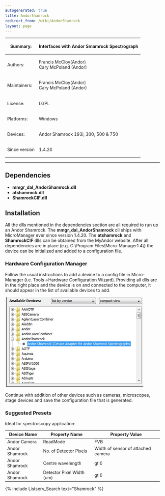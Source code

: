```yaml
---
autogenerated: true
title: AndorShamrock
redirect_from: /wiki/AndorShamrock
layout: page
---
```


<table>
<thead>
<tr class="header">
<th><p>Summary:</p></th>
<th><p>Interfaces with Andor Smamrock Spectrograph</p></th>
</tr>
</thead>
<tbody>
<tr class="odd">
<td><p>Authors:</p></td>
<td><p>Francis McCloy(Andor)<br />
Cary McPoland (Andor)</p></td>
</tr>
<tr class="even">
<td><p>Maintainers:</p></td>
<td><p>Francis McCloy(Andor)<br />
Cary McPoland (Andor)</p></td>
</tr>
<tr class="odd">
<td><p>License:</p></td>
<td><p>LGPL</p></td>
</tr>
<tr class="even">
<td><p>Platforms:</p></td>
<td><p>Windows</p></td>
</tr>
<tr class="odd">
<td><p>Devices:</p></td>
<td><p>Andor Shamrock 193i, 300, 500 &amp; 750</p></td>
</tr>
<tr class="even">
<td><p>Since version</p></td>
<td><p>1.4.20</p></td>
</tr>
</tbody>
</table>

------------------------------------------------------------------------

## Dependencies

-   **mmgr\_dal\_AndorShamrock.dll**
-   **atshamrock.dll**
-   **ShamrockCIF.dll**

## Installation

All the dlls mentioned in the dependencies section are all required to
run up an Andor Shamrock. The **mmgr\_dal\_AndorShamrock** dll ships
with MicroManager ever since version 1.4.20. The **atshamrock** and
**ShamrockCIF** dlls can be obtained from the MyAndor website. After all
dependencies are in place (e.g. C:\\Program Files\\Micro-Manager1.4\\)
the device can be initialized and added to a configuration file.

### Hardware Configuration Manager

Follow the usual instructions to add a device to a config file in
Micro-Manager (i.e. Tools-&gt;Hardware Configuration Wizard). Providing
all dlls are in the right place and the device is on and connected to
the computer, it should appear in the list of available devices to add.

![](media/AddingSR.JPG "AddingSR.JPG")

Continue with addition of other devices such as cameras, microscopes,
stage devices and save the configuration file that is generated.

### Suggested Presets

Ideal for spectroscopy application:

| Device Name    | Property Name             | Property Value                     |
|----------------|---------------------------|------------------------------------|
| Andor Camera   | ReadMode                  | FVB                                |
| Andor Shamrock | No. of Detector Pixels    | Width of sensor of attached camera |
| Andor Shamrock | Centre wavelength         | gt 0                               |
| Andor Shamrock | Detector Pixel Width (um) | gt 0                               |

{% include Listserv_Search text="Shamrock" %}

